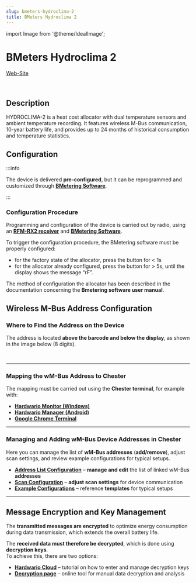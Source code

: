 ```yaml
---
slug: bmeters-hydroclima-2
title: BMeters Hydroclima 2
---
```

import Image from '@theme/IdealImage';

# BMeters Hydroclima 2

[Web-Site](https://www.bmeters.com/en/products/hydroclima-2/)

<div class="container">
  <div class="row">
    <div class="col col--8">
      <div>
        <Image img={require('./images/bmeters-hydroclima-2.png')} width={376} height={376} />
      </div>
    </div>
    <div class="col col--24"></div>
  </div>
</div>
<br />


## Description

HYDROCLIMA-2 is a heat cost allocator with dual temperature sensors and ambient temperature recording. It features wireless M-Bus communication, 10-year battery life, and provides up to 24 months of historical consumption and temperature statistics.

## Configuration

:::info

The device is delivered **pre-configured**, but it can be reprogrammed and customized through [**BMetering Software**](http://keygenerator.bmetering.com/API/DownloadBMetering).

:::

### Configuration Procedure

Programming and configuration of the device is carried out by radio, using an [**RFM-RX2 receiver**](https://www.bmeters.com/en/products/rfm-rx2/) and [**BMetering Software**](http://keygenerator.bmetering.com/API/DownloadBMetering). 

To trigger the configuration procedure, the BMetering software must be properly configured:

- for the factory state of the allocator, press the button for < 1s
- for the allocator already configured, press the button for > 5s, until the display shows
the message “rF”. 

The method of configuration the allocator has been described in the documentation
concerning the **Bmetering software user manual**.

## Wireless M-Bus Address Configuration

### Where to Find the Address on the Device

The address is located **above the barcode and below the display**, as shown in the image below (8 digits).  

<div class="container">
  <div class="row">
    <div class="col col--8">
      <div>
        <Image img={require('./adress-location/bmeters-hydroclima-2.png')} width={376} height={376} />
      </div>
    </div>
    <div class="col col--24"></div>
  </div>
</div>
<br />

---

### Mapping the wM-Bus Address to Chester

The mapping must be carried out using the **Chester terminal**, for example with:  

- [**Hardwario Monitor (Windows)**](https://github.com/hardwario/hio-monitor/releases)
- [**Hardwario Manager (Android)**](https://play.google.com/store/apps/details?id=com.hardwario.manager)
- [**Google Chrome Terminal**](https://terminal.hardwario.com/)

---

### Managing and Adding wM-Bus Device Addresses in Chester

Here you can manage the list of **wM-Bus addresses** (**add/remove**), adjust scan settings, and review example configurations for typical setups.  

- [**Address List Configuration**](/chester/catalog-applications/chester-wm-bus#address-list-configuration) – **manage and edit** the list of linked wM-Bus **addresses**  
- [**Scan Configuration**](/chester/catalog-applications/chester-wm-bus#scan-configuration) – **adjust scan settings** for device communication 
- [**Example Configurations**](/chester/catalog-applications/chester-wm-bus#example-configurations) – reference **templates** for typical setups 

---

## Message Encryption and Key Management

The **transmitted messages are encrypted** to optimize energy consumption during data transmission, which extends the overall battery life.

The **received data must therefore be decrypted**, which is done using **decryption keys**.  
To achieve this, there are two options:

- [**Hardwario Cloud**](/chester/catalog-applications/chester-wm-bus#hardwario-cloud--decryption-keys) – tutorial on how to enter and manage decryption keys  
- [**Decryption page**](https://wmbusmeters.org/) – online tool for manual data decryption and analysis  

